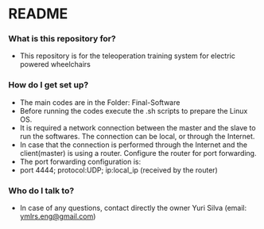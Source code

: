 # README #

### What is this repository for? ###

* This repository is for the teleoperation training system for electric powered wheelchairs

### How do I get set up? ###

* The main codes are in the Folder: Final-Software
* Before running the codes execute the .sh scripts to prepare the Linux OS.
* It is required a network connection between the master and the slave to run the softwares. The connection can be local, or through the Internet.
* In case that the connection is performed through the Internet and the client(master) is using a router. Configure the router for port forwarding.
* The port forwarding configuration is:
* port 4444; protocol:UDP; ip:local_ip (received by the router)

### Who do I talk to? ###

* In case of any questions, contact directly the owner Yuri Silva (email: ymlrs.eng@gmail.com)